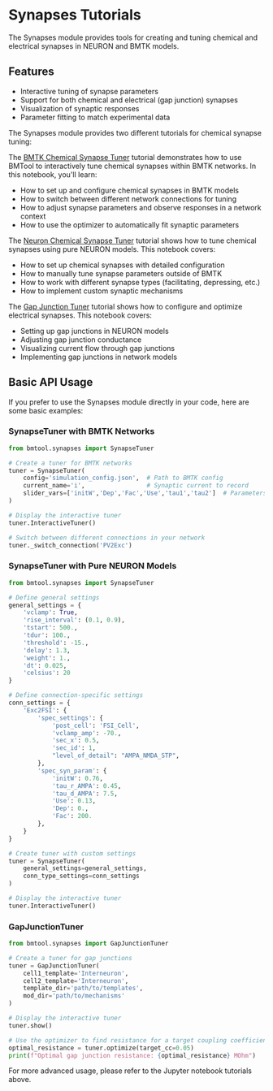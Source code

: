 # Synapses Tutorials

The Synapses module provides tools for creating and tuning chemical and electrical synapses in NEURON and BMTK models.

## Features

- Interactive tuning of synapse parameters
- Support for both chemical and electrical (gap junction) synapses
- Visualization of synaptic responses
- Parameter fitting to match experimental data

The Synapses module provides two different tutorials for chemical synapse tuning:

The [BMTK Chemical Synapse Tuner](notebooks/synapses/synaptic_tuner/bmtk_chem_syn_tuner.ipynb) tutorial demonstrates how to use BMTool to interactively tune chemical synapses within BMTK networks. In this notebook, you'll learn:

- How to set up and configure chemical synapses in BMTK models
- How to switch between different network connections for tuning
- How to adjust synapse parameters and observe responses in a network context
- How to use the optimizer to automatically fit synaptic parameters

The [Neuron Chemical Synapse Tuner](notebooks/synapses/synaptic_tuner/neuron_chem_syn_tuner.ipynb) tutorial shows how to tune chemical synapses using pure NEURON models. This notebook covers:

- How to set up chemical synapses with detailed configuration
- How to manually tune synapse parameters outside of BMTK
- How to work with different synapse types (facilitating, depressing, etc.)
- How to implement custom synaptic mechanisms

The [Gap Junction Tuner](notebooks/synapses/gap_junction_tuner/gap_junction_tuner.ipynb) tutorial shows how to configure and optimize electrical synapses. This notebook covers:

- Setting up gap junctions in NEURON models
- Adjusting gap junction conductance
- Visualizing current flow through gap junctions
- Implementing gap junctions in network models

## Basic API Usage

If you prefer to use the Synapses module directly in your code, here are some basic examples:

### SynapseTuner with BMTK Networks

```python
from bmtool.synapses import SynapseTuner

# Create a tuner for BMTK networks
tuner = SynapseTuner(
    config='simulation_config.json',  # Path to BMTK config
    current_name='i',                 # Synaptic current to record
    slider_vars=['initW','Dep','Fac','Use','tau1','tau2']  # Parameters for sliders
)

# Display the interactive tuner
tuner.InteractiveTuner()

# Switch between different connections in your network
tuner._switch_connection('PV2Exc')
```

### SynapseTuner with Pure NEURON Models

```python
from bmtool.synapses import SynapseTuner

# Define general settings
general_settings = {
    'vclamp': True,
    'rise_interval': (0.1, 0.9),
    'tstart': 500.,
    'tdur': 100.,
    'threshold': -15.,
    'delay': 1.3,
    'weight': 1.,
    'dt': 0.025,
    'celsius': 20
}

# Define connection-specific settings
conn_settings = {
    'Exc2FSI': {
        'spec_settings': {
            'post_cell': 'FSI_Cell',
            'vclamp_amp': -70.,
            'sec_x': 0.5,
            'sec_id': 1,
            "level_of_detail": "AMPA_NMDA_STP",
        },
        'spec_syn_param': {
            'initW': 0.76,
            'tau_r_AMPA': 0.45,
            'tau_d_AMPA': 7.5,
            'Use': 0.13,
            'Dep': 0.,
            'Fac': 200.
        },
    }
}

# Create tuner with custom settings
tuner = SynapseTuner(
    general_settings=general_settings,
    conn_type_settings=conn_settings
)

# Display the interactive tuner
tuner.InteractiveTuner()
```

### GapJunctionTuner

```python
from bmtool.synapses import GapJunctionTuner

# Create a tuner for gap junctions
tuner = GapJunctionTuner(
    cell1_template='Interneuron',
    cell2_template='Interneuron',
    template_dir='path/to/templates',
    mod_dir='path/to/mechanisms'
)

# Display the interactive tuner
tuner.show()

# Use the optimizer to find resistance for a target coupling coefficient
optimal_resistance = tuner.optimize(target_cc=0.05)
print(f"Optimal gap junction resistance: {optimal_resistance} MOhm")
```

For more advanced usage, please refer to the Jupyter notebook tutorials above.
